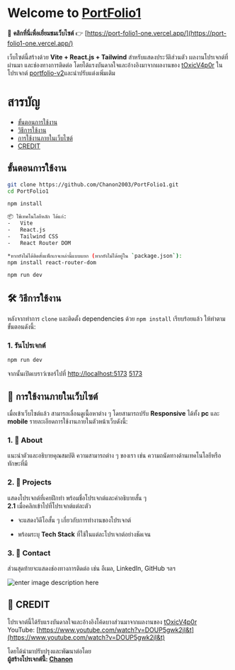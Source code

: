 # Welcome to **[PortFolio1](https://github.com/Chanon2003/PortFolio1)**

📍 **คลิกที่นี่เพื่อเยี่ยมชมเว็บไซต์** 👉 [https://port-folio1-one.vercel.app/](https://port-folio1-one.vercel.app/)

เว็บไซต์นี้สร้างด้วย **Vite + React.js + Tailwind** สำหรับแสดงประวัติส่วนตัว ผลงานโปรเจกต์ที่ผ่านมา และช่องทางการติดต่อ โดยได้แรงบันดาลใจและอ้างอิงมาจากผลงานของ [tOxicV4p0r](https://github.com/tOxicV4p0r) ในโปรเจกต์ [portfolio-v2](https://github.com/tOxicV4p0r/portfolio-v2)และนำปรับแต่งเพิ่มเติม

# สารบัญ
 - [ขั้นตอนการใช้งาน](#%E0%B8%82%E0%B8%B1%E0%B9%89%E0%B8%99%E0%B8%95%E0%B8%AD%E0%B8%99%E0%B8%81%E0%B8%B2%E0%B8%A3%E0%B9%83%E0%B8%8A%E0%B9%89%E0%B8%87%E0%B8%B2%E0%B8%99)
 - [วิธีการใช้งาน](#-%E0%B8%A7%E0%B8%B4%E0%B8%98%E0%B8%B5%E0%B8%81%E0%B8%B2%E0%B8%A3%E0%B9%83%E0%B8%8A%E0%B9%89%E0%B8%87%E0%B8%B2%E0%B8%99)
 - [การใช้งานภายในเว็บไซต์](#-%E0%B8%81%E0%B8%B2%E0%B8%A3%E0%B9%83%E0%B8%8A%E0%B9%89%E0%B8%87%E0%B8%B2%E0%B8%99%E0%B8%A0%E0%B8%B2%E0%B8%A2%E0%B9%83%E0%B8%99%E0%B9%80%E0%B8%A7%E0%B9%87%E0%B8%9A%E0%B9%84%E0%B8%8B%E0%B8%95%E0%B9%8C)
 - [CREDIT](#-credit)
 
## ขั้นตอนการใช้งาน
```bash
git clone https://github.com/Chanon2003/PortFolio1.git
cd PortFolio1

npm install

📦 ใช้เทคโนโลยีหลัก ได้แก่:
-   Vite
-   React.js
-   Tailwind CSS
-   React Router DOM

*หากยังไม่ได้ติดตั้งแพ็กเกจเหล่านี้แบบแยก (หากยังไม่ได้อยู่ใน `package.json`):
npm install react-router-dom

npm run dev

```
## 🛠 วิธีการใช้งาน
หลังจากทำการ `clone` และติดตั้ง dependencies ด้วย `npm install` เรียบร้อยแล้ว ให้ทำตามขั้นตอนดังนี้:
### 1. รันโปรเจกต์
```bash
npm run dev
```
จากนั้นเปิดเบราว์เซอร์ไปที่ [http://localhost:5173](http://localhost:5173)
[5173](http://localhost:5173)

## 🧭 การใช้งานภายในเว็บไซต์

เมื่อเข้าเว็บไซต์แล้ว สามารถเลื่อนดูเนื้อหาต่าง ๆ โดยสามารถปรับ **Responsive** ได้ทั้ง **pc** และ **mobile** รายละเอียดการใช้งานภายในตัวหน้าเว็บดังนี้:

### 1. 🔹 About
แนะนำตัวและอธิบายคุณสมบัติ ความสามารถต่าง ๆ ของเรา เช่น ความถนัดทางด้านเทคโนโลยีหรือทักษะที่มี

### 2. 🔹 Projects
แสดงโปรเจกต์ที่เคยฝึกทำ พร้อมชื่อโปรเจกต์และคำอธิบายสั้น ๆ  
**2.1** เมื่อคลิกเข้าไปที่โปรเจกต์แต่ละตัว

-   จะแสดงวิดีโอสั้น ๆ เกี่ยวกับการทำงานของโปรเจกต์
    
-   พร้อมระบุ **Tech Stack** ที่ใช้ในแต่ละโปรเจกต์อย่างชัดเจน
    

### 3. 🔹 Contact

ส่วนสุดท้ายจะแสดงช่องทางการติดต่อ เช่น อีเมล, LinkedIn, GitHub ฯลฯ

![enter image description here](https://cdn.discordapp.com/attachments/1078550032820736083/1358388469176729680/image.png?ex=67f3a958&is=67f257d8&hm=fcf62842d61b4caddd5c0766bc8ad1000514cd3bfb0bfd0ac812c40ac584eb93&)

## 🙏 CREDIT

โปรเจกต์นี้ได้รับแรงบันดาลใจและอ้างอิงโค้ดบางส่วนมาจากผลงานของ [tOxicV4p0r](https://github.com/tOxicV4p0r)  
YouTube: [https://www.youtube.com/watch?v=DOUP5gwk2jI&t](https://www.youtube.com/watch?v=DOUP5gwk2jI&t)

โดยได้นำมาปรับปรุงและพัฒนาต่อโดย  
**ผู้สร้างโปรเจกต์นี้:  [Chanon](https://github.com/Chanon2003)**
